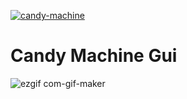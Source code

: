 [![candy-machine](https://img.shields.io/badge/CandyMachine-3.0-.svg)](https://docs.metaplex.com/developer-tools/sugar/guides/sugar-for-cmv3)

# Candy Machine Gui

![ezgif com-gif-maker](https://user-images.githubusercontent.com/69615463/201595250-fe816e39-9332-47fa-a100-2fdc59f7d762.gif)
